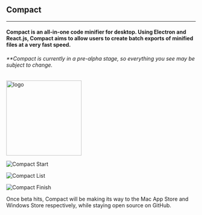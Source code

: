 ## Compact

---

#### Compact is an all-in-one code minifier for desktop. Using Electron and React.js, Compact aims to allow users to create batch exports of minified files at a very fast speed.

###### **Compact is currently in a pre-alpha stage, so everything you see may be subject to change.

<img src="https://i.imgur.com/y0O8GTn.jpg" alt="logo" width="200"/>

![Compact Start](https://i.imgur.com/vY23VNb.jpg)

![Compact List](https://i.imgur.com/eGWLpXx.jpg)

![Compact Finish](https://i.imgur.com/f3zo0nX.jpg)

Once beta hits, Compact will be making its way to the Mac App Store and Windows Store respectively, while staying open source on GitHub.